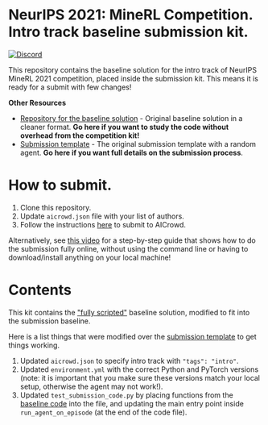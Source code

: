 # NeurIPS 2021: MineRL Competition. Intro track baseline submission kit.

[![Discord](https://img.shields.io/discord/565639094860775436.svg)](https://discord.gg/BT9uegr)

This repository contains the baseline solution for the intro track of NeurIPS MineRL 2021 competition,
placed inside the submission kit. This means it is ready for a submit with few changes!

**Other Resources**
- [Repository for the baseline solution](https://github.com/KarolisRam/MineRL2021-Intro-baselines) - Original baseline solution in a cleaner format. **Go here if you want to study the code without overhead from the competition kit!**
- [Submission template](https://github.com/minerllabs/competition_submission_template/) - The original submission template with a random agent. **Go here if you want full details on the submission process**.

# How to submit.

1. Clone this repository.
2. Update `aicrowd.json` file with your list of authors.
3. Follow the instructions [here](https://github.com/minerllabs/competition_submission_template/#how-to-submit) to submit to AICrowd.

Alternatively, see [this video](https://www.youtube.com/watch?v=0taVv6O7Vf0) for a step-by-step guide that shows how to do the submission fully online, without using the command line or having to download/install anything on your local machine!

# Contents

This kit contains the ["fully scripted"](https://github.com/KarolisRam/MineRL2021-Intro-baselines/blob/main/standalone/fully_scripted.py) baseline
solution, modified to fit into the submission baseline.

Here is a list things that were modified over the [submission template](https://github.com/minerllabs/competition_submission_template/) to get things working.

1) Updated `aicrowd.json` to specify intro track with `"tags": "intro"`.
2) Updated `environment.yml` with the correct Python and PyTorch versions (note: it is important that you make sure these versions match your local setup, otherwise the agent may not work!).
3) Updated `test_submission_code.py` by placing functions from the [baseline code](https://github.com/KarolisRam/MineRL2021-Intro-baselines/blob/main/standalone/fully_scripted.py) into the file, and updating the main entry point inside `run_agent_on_episode` (at the end of the code file).
